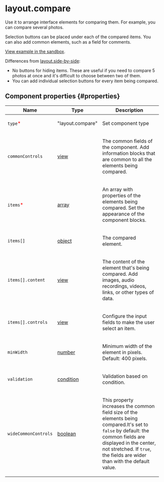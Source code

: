 # layout.compare

Use it to arrange interface elements for comparing them. For example, you can compare several photos.

Selection buttons can be placed under each of the compared items. You can also add common elements, such as a field for comments.

[View example in the sandbox](https://clck.ru/asSjd).

Differences from [layout.side-by-side](layout.side-by-side.md):

- No buttons for hiding items. These are useful if you need to compare 5 photos at once and it's difficult to choose between two of them.
- You can add individual selection buttons for every item being compared.

## Component properties {#properties}

| Name                                      | Type                                                                                   | Description                                                                                                                                                                                                                                    |
| ----------------------------------------- | -------------------------------------------------------------------------------------- | ---------------------------------------------------------------------------------------------------------------------------------------------------------------------------------------------------------------------------------------------- |
| `type`<span style="color: red">\*</span>  | "layout.compare"                                                                       | <p>Set component type</p>                                                                                                                                                                                                                      |
| `commonControls`                          | <a class="xref popup-link" href="../concepts/types.dita#types/view">view</a>           | <p>The common fields of the component. Add information blocks that are common to all the elements being compared.</p>                                                                                                                          |
| `items`<span style="color: red">\*</span> | <a class="xref popup-link" href="../concepts/types.dita#types/array">array</a>         | <p>An array with properties of the elements being compared. Set the appearance of the component blocks.</p>                                                                                                                                    |
| `items[]`                                 | <a class="xref popup-link" href="../concepts/types.dita#types/object">object</a>       | <p>The compared element.</p>                                                                                                                                                                                                                   |
| `items[].content`                         | <a class="xref popup-link" href="../concepts/types.dita#types/view">view</a>           | <p>The content of the element that's being compared. Add images, audio recordings, videos, links, or other types of data.</p>                                                                                                                  |
| `items[].controls`                        | <a class="xref popup-link" href="../concepts/types.dita#types/view">view</a>           | <p>Configure the input fields to make the user select an item.</p>                                                                                                                                                                             |
| `minWidth`                                | <a class="xref popup-link" href="../concepts/types.dita#types/number">number</a>       | <p>Minimum width of the element in pixels. Default: 400 pixels.</p>                                                                                                                                                                            |
| `validation`                              | <a class="xref popup-link" href="../concepts/types.dita#types/condition">condition</a> | <p>Validation based on condition.</p>                                                                                                                                                                                                          |
| `wideCommonControls`                      | <a class="xref popup-link" href="../concepts/types.dita#types/boolean">boolean</a>     | <p>This property increases the common field size of the elements being compared.It's set to `false` by default: the common fields are displayed in the center, not stretched. If `true`, the fields are wider than with the default value.</p> |
